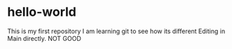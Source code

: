 # hello-world
This is my first repository
I am learning git to see how its different
Editing in Main directly. NOT GOOD
